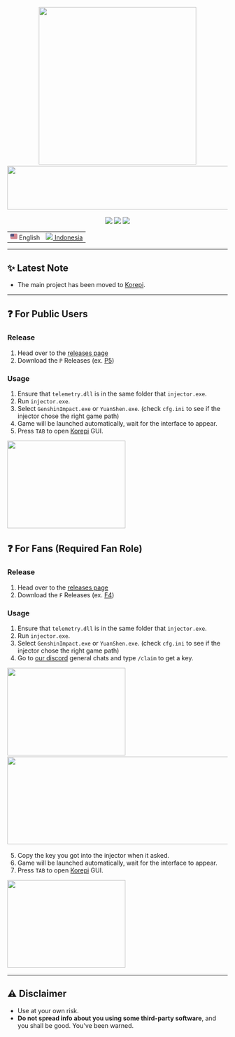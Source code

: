 <p align="center">
  <a href="#"><img width="360" height="360" src="https://media.discordapp.net/attachments/1033549666769449002/1107009612210765955/matches.png"></a>
  <a href="#"><img width="650" height="100" src="https://share.creavite.co/FBkHy3zbN4CgWCr0.gif"></a>
</p>

<p align="center">
	<a href="https://github.com/Korepi/keyauth-cpp-library/releases"><img src="https://img.shields.io/github/downloads/Korepi/keyauth-cpp-library/total.svg?style=for-the-badge&color=darkcyan"></a>
	<a href="https://github.com/Korepi/Korepi/graphs/contributors"><img src="https://img.shields.io/github/contributors/Korepi/Korepi?style=for-the-badge&color=darkcyan"></a>
	<a href="https://discord.gg/cottonbuds"><img src="https://img.shields.io/discord/440536354544156683?label=Discord&logo=discord&style=for-the-badge&color=darkviolet"></a>
</p>

<div align="center">
<table>
  <tr>
    <td valign="center"><img src="https://github.com/twitter/twemoji/blob/master/assets/svg/1f1fa-1f1f8.svg" width="16"/> English</td>
    <td valign="center"><a href="README_id-id.md"><img src="https://em-content.zobj.net/thumbs/120/twitter/351/flag-indonesia_1f1ee-1f1e9.png" width="16"/> Indonesia</td>
  </tr>
</table>
</div>

---

## ✨ Latest Note
- The main project has been moved to [Korepi](https://github.com/Korepi/Korepi).

---

## ❓ For Public Users

### Release
1. Head over to the [releases page](https://github.com/Korepi/keyauth-cpp-library/releases)
2. Download the `P` Releases (ex. [P5](https://github.com/Korepi/keyauth-cpp-library/releases/tag/P5))

### Usage
1. Ensure that `telemetry.dll` is in the same folder that `injector.exe`.
2. Run `injector.exe`.
3. Select `GenshinImpact.exe` or `YuanShen.exe`. (check `cfg.ini` to see if the injector chose the right game path)
4. Game will be launched automatically, wait for the interface to appear.
5. Press `TAB` to open [Korepi](https://github.com/Korepi/Korepi) GUI.

<a href="#"><img width="270" height="200" src="https://images.drivereasy.com/wp-content/uploads/2018/09/img_5ba9fcbbcb694.png"></a>

## ❓ For Fans (Required Fan Role)

### Release
1. Head over to the [releases page](https://github.com/Korepi/keyauth-cpp-library/releases)
2. Download the `F` Releases (ex. [F4](https://github.com/Korepi/keyauth-cpp-library/releases/tag/F4))

### Usage
1. Ensure that `telemetry.dll` is in the same folder that `injector.exe`.
2. Run `injector.exe`.
3. Select `GenshinImpact.exe` or `YuanShen.exe`. (check `cfg.ini` to see if the injector chose the right game path)
4. Go to [our discord](https://discord.gg/cottonbuds) general chats and type `/claim` to get a key.

<a href="#"><img width="270" height="200" src="https://media.discordapp.net/attachments/1126893908597669989/1128154014484275340/image.png"></a>
<a href="#"><img width="720" height="200" src="https://media.discordapp.net/attachments/1126893908597669989/1128155105569558638/Untitled.png"></a>

5. Copy the key you got into the injector when it asked.
6. Game will be launched automatically, wait for the interface to appear.
7. Press `TAB` to open [Korepi](https://github.com/Korepi/Korepi) GUI.

<a href="#"><img width="270" height="200" src="https://images.drivereasy.com/wp-content/uploads/2018/09/img_5ba9fcbbcb694.png"></a>

---
## ⚠ Disclaimer
- Use at your own risk.
- **Do not spread info about you using some third-party software**, and you shall be good. You've been warned.
